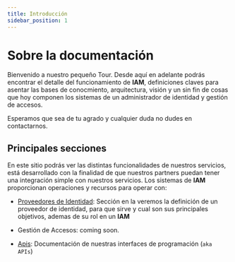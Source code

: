 ```yaml
---
title: Introducción
sidebar_position: 1
---
```


# Sobre la documentación

Bienvenido a nuestro pequeño Tour. Desde aquí en adelante podrás encontrar el detalle del funcionamiento de **IAM**, definiciones claves para asentar las bases de conocmiento, arquitectura, visión y un sin fin de cosas que hoy componen los sistemas de un administrador de identidad y gestión de accesos.

Esperamos que sea de tu agrado y cualquier duda no dudes en contactarnos.


## Principales secciones

En este sitio podrás ver las distintas funcionalidades de nuestros servicios, está desarrollado con la finalidad de que nuestros partners puedan tener una integración simple con nuestros servicios. Los sistemas de **IAM** proporcionan operaciones y recursos para operar con:

- [Proveedores de Identidad](./identity-providers): Sección en la veremos la definición de un proveedor de identidad, para que sirve y cual son sus principales objetivos, ademas de su rol en un **IAM**

- Gestión de Accesos: coming soon.

- [Apis](./../api/): Documentación de nuestras interfaces de programación (`aka APIs`)
